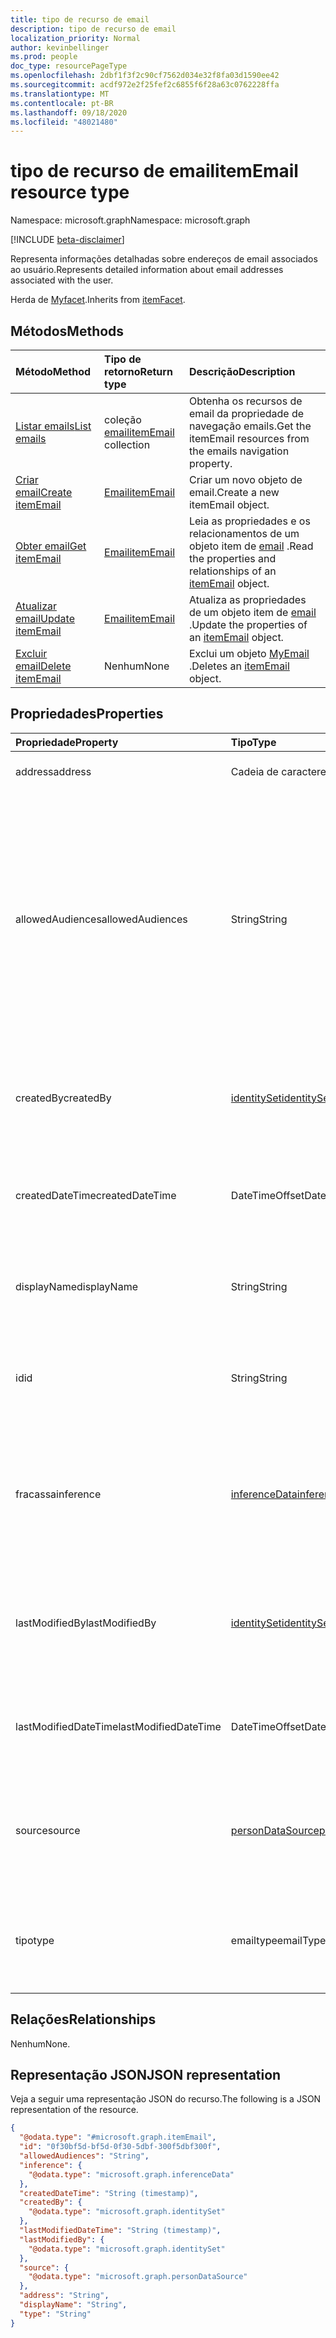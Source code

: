 ```yaml
---
title: tipo de recurso de email
description: tipo de recurso de email
localization_priority: Normal
author: kevinbellinger
ms.prod: people
doc_type: resourcePageType
ms.openlocfilehash: 2dbf1f3f2c90cf7562d034e32f8fa03d1590ee42
ms.sourcegitcommit: acdf972e2f25fef2c6855f6f28a63c0762228ffa
ms.translationtype: MT
ms.contentlocale: pt-BR
ms.lasthandoff: 09/18/2020
ms.locfileid: "48021480"
---
```

# <a name="itememail-resource-type"></a><span data-ttu-id="eaae3-103">tipo de recurso de email</span><span class="sxs-lookup"><span data-stu-id="eaae3-103">itemEmail resource type</span></span>

<span data-ttu-id="eaae3-104">Namespace: microsoft.graph</span><span class="sxs-lookup"><span data-stu-id="eaae3-104">Namespace: microsoft.graph</span></span>

[!INCLUDE [beta-disclaimer](../../includes/beta-disclaimer.md)]

<span data-ttu-id="eaae3-105">Representa informações detalhadas sobre endereços de email associados ao usuário.</span><span class="sxs-lookup"><span data-stu-id="eaae3-105">Represents detailed information about email addresses associated with the user.</span></span>

<span data-ttu-id="eaae3-106">Herda de [Myfacet](../resources/itemfacet.md).</span><span class="sxs-lookup"><span data-stu-id="eaae3-106">Inherits from [itemFacet](../resources/itemfacet.md).</span></span>

## <a name="methods"></a><span data-ttu-id="eaae3-107">Métodos</span><span class="sxs-lookup"><span data-stu-id="eaae3-107">Methods</span></span>
|<span data-ttu-id="eaae3-108">Método</span><span class="sxs-lookup"><span data-stu-id="eaae3-108">Method</span></span>|<span data-ttu-id="eaae3-109">Tipo de retorno</span><span class="sxs-lookup"><span data-stu-id="eaae3-109">Return type</span></span>|<span data-ttu-id="eaae3-110">Descrição</span><span class="sxs-lookup"><span data-stu-id="eaae3-110">Description</span></span>|
|:---|:---|:---|
|[<span data-ttu-id="eaae3-111">Listar emails</span><span class="sxs-lookup"><span data-stu-id="eaae3-111">List emails</span></span>](../api/profile-list-emails.md)|<span data-ttu-id="eaae3-112">coleção [email](../resources/itememail.md)</span><span class="sxs-lookup"><span data-stu-id="eaae3-112">[itemEmail](../resources/itememail.md) collection</span></span>|<span data-ttu-id="eaae3-113">Obtenha os recursos de email da propriedade de navegação emails.</span><span class="sxs-lookup"><span data-stu-id="eaae3-113">Get the itemEmail resources from the emails navigation property.</span></span>|
|[<span data-ttu-id="eaae3-114">Criar email</span><span class="sxs-lookup"><span data-stu-id="eaae3-114">Create itemEmail</span></span>](../api/profile-post-emails.md)|[<span data-ttu-id="eaae3-115">Email</span><span class="sxs-lookup"><span data-stu-id="eaae3-115">itemEmail</span></span>](../resources/itememail.md)|<span data-ttu-id="eaae3-116">Criar um novo objeto de email.</span><span class="sxs-lookup"><span data-stu-id="eaae3-116">Create a new itemEmail object.</span></span>|
|[<span data-ttu-id="eaae3-117">Obter email</span><span class="sxs-lookup"><span data-stu-id="eaae3-117">Get itemEmail</span></span>](../api/itememail-get.md)|[<span data-ttu-id="eaae3-118">Email</span><span class="sxs-lookup"><span data-stu-id="eaae3-118">itemEmail</span></span>](../resources/itememail.md)|<span data-ttu-id="eaae3-119">Leia as propriedades e os relacionamentos de um objeto item de [email](../resources/itememail.md) .</span><span class="sxs-lookup"><span data-stu-id="eaae3-119">Read the properties and relationships of an [itemEmail](../resources/itememail.md) object.</span></span>|
|[<span data-ttu-id="eaae3-120">Atualizar email</span><span class="sxs-lookup"><span data-stu-id="eaae3-120">Update itemEmail</span></span>](../api/itememail-update.md)|[<span data-ttu-id="eaae3-121">Email</span><span class="sxs-lookup"><span data-stu-id="eaae3-121">itemEmail</span></span>](../resources/itememail.md)|<span data-ttu-id="eaae3-122">Atualiza as propriedades de um objeto item de [email](../resources/itememail.md) .</span><span class="sxs-lookup"><span data-stu-id="eaae3-122">Update the properties of an [itemEmail](../resources/itememail.md) object.</span></span>|
|[<span data-ttu-id="eaae3-123">Excluir email</span><span class="sxs-lookup"><span data-stu-id="eaae3-123">Delete itemEmail</span></span>](../api/itememail-delete.md)|<span data-ttu-id="eaae3-124">Nenhum</span><span class="sxs-lookup"><span data-stu-id="eaae3-124">None</span></span>|<span data-ttu-id="eaae3-125">Exclui um objeto [MyEmail](../resources/itememail.md) .</span><span class="sxs-lookup"><span data-stu-id="eaae3-125">Deletes an [itemEmail](../resources/itememail.md) object.</span></span>|

## <a name="properties"></a><span data-ttu-id="eaae3-126">Propriedades</span><span class="sxs-lookup"><span data-stu-id="eaae3-126">Properties</span></span>
|<span data-ttu-id="eaae3-127">Propriedade</span><span class="sxs-lookup"><span data-stu-id="eaae3-127">Property</span></span>|<span data-ttu-id="eaae3-128">Tipo</span><span class="sxs-lookup"><span data-stu-id="eaae3-128">Type</span></span>|<span data-ttu-id="eaae3-129">Descrição</span><span class="sxs-lookup"><span data-stu-id="eaae3-129">Description</span></span>|
|:---|:---|:---|
|<span data-ttu-id="eaae3-130">address</span><span class="sxs-lookup"><span data-stu-id="eaae3-130">address</span></span>|<span data-ttu-id="eaae3-131">Cadeia de caracteres</span><span class="sxs-lookup"><span data-stu-id="eaae3-131">String</span></span>|<span data-ttu-id="eaae3-132">O próprio endereço de email.</span><span class="sxs-lookup"><span data-stu-id="eaae3-132">The email address itself.</span></span>|
|<span data-ttu-id="eaae3-133">allowedAudiences</span><span class="sxs-lookup"><span data-stu-id="eaae3-133">allowedAudiences</span></span>|<span data-ttu-id="eaae3-134">String</span><span class="sxs-lookup"><span data-stu-id="eaae3-134">String</span></span>|<span data-ttu-id="eaae3-135">As audiências que podem ver os valores contidos na entidade.</span><span class="sxs-lookup"><span data-stu-id="eaae3-135">The audiences that are able to see the values contained within the entity.</span></span> <span data-ttu-id="eaae3-136">Herdado de [MyFace](../resources/itemfacet.md).</span><span class="sxs-lookup"><span data-stu-id="eaae3-136">Inherited from [itemFacet](../resources/itemfacet.md).</span></span> <span data-ttu-id="eaae3-137">Os valores possíveis são: `me`, `family`, `contacts`, `groupMembers`, `organization`, `federatedOrganizations`, `everyone`, `unknownFutureValue`.</span><span class="sxs-lookup"><span data-stu-id="eaae3-137">Possible values are: `me`, `family`, `contacts`, `groupMembers`, `organization`, `federatedOrganizations`, `everyone`, `unknownFutureValue`.</span></span>|
|<span data-ttu-id="eaae3-138">createdBy</span><span class="sxs-lookup"><span data-stu-id="eaae3-138">createdBy</span></span>|[<span data-ttu-id="eaae3-139">identitySet</span><span class="sxs-lookup"><span data-stu-id="eaae3-139">identitySet</span></span>](../resources/identityset.md)|<span data-ttu-id="eaae3-140">Fornece o identificador do usuário e/ou aplicativo que criou a entidade.</span><span class="sxs-lookup"><span data-stu-id="eaae3-140">Provides the identifier of the user and/or application that created the entity.</span></span> <span data-ttu-id="eaae3-141">Herdado de [MyFace](../resources/itemfacet.md).</span><span class="sxs-lookup"><span data-stu-id="eaae3-141">Inherited from [itemFacet](../resources/itemfacet.md).</span></span>|
|<span data-ttu-id="eaae3-142">createdDateTime</span><span class="sxs-lookup"><span data-stu-id="eaae3-142">createdDateTime</span></span>|<span data-ttu-id="eaae3-143">DateTimeOffset</span><span class="sxs-lookup"><span data-stu-id="eaae3-143">DateTimeOffset</span></span>|<span data-ttu-id="eaae3-144">Fornece o dateTimeOffset para quando a entidade foi criada.</span><span class="sxs-lookup"><span data-stu-id="eaae3-144">Provides the dateTimeOffset for when the entity was created.</span></span> <span data-ttu-id="eaae3-145">Herdado de [MyFace](../resources/itemfacet.md).</span><span class="sxs-lookup"><span data-stu-id="eaae3-145">Inherited from [itemFacet](../resources/itemfacet.md).</span></span>|
|<span data-ttu-id="eaae3-146">displayName</span><span class="sxs-lookup"><span data-stu-id="eaae3-146">displayName</span></span>|<span data-ttu-id="eaae3-147">String</span><span class="sxs-lookup"><span data-stu-id="eaae3-147">String</span></span>|<span data-ttu-id="eaae3-148">O nome ou rótulo que um usuário associou a um endereço de email específico.</span><span class="sxs-lookup"><span data-stu-id="eaae3-148">The name or label a user has associated with a particular email address.</span></span>|
|<span data-ttu-id="eaae3-149">id</span><span class="sxs-lookup"><span data-stu-id="eaae3-149">id</span></span>|<span data-ttu-id="eaae3-150">String</span><span class="sxs-lookup"><span data-stu-id="eaae3-150">String</span></span>|<span data-ttu-id="eaae3-151">Identificador usado para o endereçamento individual da entidade.</span><span class="sxs-lookup"><span data-stu-id="eaae3-151">Identifier used for individually addressing the entity.</span></span> <span data-ttu-id="eaae3-152">Herdado da [entidade](../resources/entity.md)</span><span class="sxs-lookup"><span data-stu-id="eaae3-152">Inherited from [entity](../resources/entity.md)</span></span>|
|<span data-ttu-id="eaae3-153">fracassa</span><span class="sxs-lookup"><span data-stu-id="eaae3-153">inference</span></span>|[<span data-ttu-id="eaae3-154">inferenceData</span><span class="sxs-lookup"><span data-stu-id="eaae3-154">inferenceData</span></span>](../resources/inferencedata.md)|<span data-ttu-id="eaae3-155">Contém detalhes de inferência se a entidade for inferida pelo aplicativo de criação ou modificação.</span><span class="sxs-lookup"><span data-stu-id="eaae3-155">Contains inference detail if the entity is inferred by the creating or modifying application.</span></span> <span data-ttu-id="eaae3-156">Herdado de [MyFace](../resources/itemfacet.md).</span><span class="sxs-lookup"><span data-stu-id="eaae3-156">Inherited from [itemFacet](../resources/itemfacet.md).</span></span>|
|<span data-ttu-id="eaae3-157">lastModifiedBy</span><span class="sxs-lookup"><span data-stu-id="eaae3-157">lastModifiedBy</span></span>|[<span data-ttu-id="eaae3-158">identitySet</span><span class="sxs-lookup"><span data-stu-id="eaae3-158">identitySet</span></span>](../resources/identityset.md)|<span data-ttu-id="eaae3-159">Fornece o identificador do usuário e/ou aplicativo que modificou a entidade pela última vez.</span><span class="sxs-lookup"><span data-stu-id="eaae3-159">Provides the identifier of the user and/or application that last modified the entity.</span></span> <span data-ttu-id="eaae3-160">Herdado de [MyFace](../resources/itemfacet.md).</span><span class="sxs-lookup"><span data-stu-id="eaae3-160">Inherited from [itemFacet](../resources/itemfacet.md).</span></span>|
|<span data-ttu-id="eaae3-161">lastModifiedDateTime</span><span class="sxs-lookup"><span data-stu-id="eaae3-161">lastModifiedDateTime</span></span>|<span data-ttu-id="eaae3-162">DateTimeOffset</span><span class="sxs-lookup"><span data-stu-id="eaae3-162">DateTimeOffset</span></span>|<span data-ttu-id="eaae3-163">Fornece o dateTimeOffset para quando a entidade foi criada.</span><span class="sxs-lookup"><span data-stu-id="eaae3-163">Provides the dateTimeOffset for when the entity was created.</span></span> <span data-ttu-id="eaae3-164">Herdado de [MyFace](../resources/itemfacet.md).</span><span class="sxs-lookup"><span data-stu-id="eaae3-164">Inherited from [itemFacet](../resources/itemfacet.md).</span></span>|
|<span data-ttu-id="eaae3-165">source</span><span class="sxs-lookup"><span data-stu-id="eaae3-165">source</span></span>|[<span data-ttu-id="eaae3-166">personDataSource</span><span class="sxs-lookup"><span data-stu-id="eaae3-166">personDataSource</span></span>](../resources/persondatasource.md)|<span data-ttu-id="eaae3-167">Onde os valores são originados se forem sincronizados a partir de outro serviço.</span><span class="sxs-lookup"><span data-stu-id="eaae3-167">Where the values originated if synced from another service.</span></span> <span data-ttu-id="eaae3-168">Herdado de [MyFace](../resources/itemfacet.md).</span><span class="sxs-lookup"><span data-stu-id="eaae3-168">Inherited from [itemFacet](../resources/itemfacet.md).</span></span>|
|<span data-ttu-id="eaae3-169">tipo</span><span class="sxs-lookup"><span data-stu-id="eaae3-169">type</span></span>|<span data-ttu-id="eaae3-170">emailtype</span><span class="sxs-lookup"><span data-stu-id="eaae3-170">emailType</span></span>|<span data-ttu-id="eaae3-171">O tipo de endereço de email.</span><span class="sxs-lookup"><span data-stu-id="eaae3-171">The type of email address.</span></span> <span data-ttu-id="eaae3-172">Os valores possíveis são: `unknown`, `work`, `personal`, `main`, `other`.</span><span class="sxs-lookup"><span data-stu-id="eaae3-172">Possible values are: `unknown`, `work`, `personal`, `main`, `other`.</span></span>|

## <a name="relationships"></a><span data-ttu-id="eaae3-173">Relações</span><span class="sxs-lookup"><span data-stu-id="eaae3-173">Relationships</span></span>
<span data-ttu-id="eaae3-174">Nenhum</span><span class="sxs-lookup"><span data-stu-id="eaae3-174">None.</span></span>

## <a name="json-representation"></a><span data-ttu-id="eaae3-175">Representação JSON</span><span class="sxs-lookup"><span data-stu-id="eaae3-175">JSON representation</span></span>
<span data-ttu-id="eaae3-176">Veja a seguir uma representação JSON do recurso.</span><span class="sxs-lookup"><span data-stu-id="eaae3-176">The following is a JSON representation of the resource.</span></span>
<!-- {
  "blockType": "resource",
  "keyProperty": "id",
  "@odata.type": "microsoft.graph.itemEmail",
  "baseType": "microsoft.graph.itemFacet",
  "openType": false
}
-->
``` json
{
  "@odata.type": "#microsoft.graph.itemEmail",
  "id": "0f30bf5d-bf5d-0f30-5dbf-300f5dbf300f",
  "allowedAudiences": "String",
  "inference": {
    "@odata.type": "microsoft.graph.inferenceData"
  },
  "createdDateTime": "String (timestamp)",
  "createdBy": {
    "@odata.type": "microsoft.graph.identitySet"
  },
  "lastModifiedDateTime": "String (timestamp)",
  "lastModifiedBy": {
    "@odata.type": "microsoft.graph.identitySet"
  },
  "source": {
    "@odata.type": "microsoft.graph.personDataSource"
  },
  "address": "String",
  "displayName": "String",
  "type": "String"
}
```


